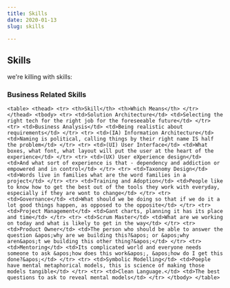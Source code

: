 ```yaml
---
title: Skills
date: 2020-01-13
slug: skills

---
```

## Skills

we're killing with skills:

### Business Related Skills

`<table> <thead> <tr> <th>Skill</th> <th>Which Means</th> </tr> </thead> <tbody> <tr> <td>Solution Architecture</td> <td>Selecting the right tech for the right job for the foreseeable future</td> </tr> <tr> <td>Business Analysis</td> <td>Being realistic about requirements</td> </tr> <tr> <td>(IA) Information Architecture</td> <td>Naming is political, calling things by their right name IS half the problem</td> </tr> <tr> <td>(UI) User Interface</td> <td>What boxes, what font, what layout will put the user at the heart of the experience</td> </tr> <tr> <td>(UX) User eXperience design</td> <td>And what sort of experience is that - dependency and addiction or empowered and in control</td> </tr> <tr> <td>Taxonomy Design</td> <td>Words live in families what are the word families in a project</td> </tr> <tr> <td>Training and Adoption</td> <td>People like to know how to get the best out of the tools they work with everyday, especially if they are wont to change</td> </tr> <tr> <td>Governance</td> <td>What should we be doing so that if we do it a lot good things happen, as opposed to the opposite</td> </tr> <tr> <td>Project Management</td> <td>Gant charts, planning it has its place and time</td> </tr> <tr> <td>Scrum Master</td> <td>What are we working on today and what is likely to get in the way</td> </tr> <tr> <td>Product Owner</td> <td>The person who should be able to answer the question &apos;why are we building this?&apos; or &apos;why aren&apos;t we building this other thing?&apos;</td> </tr> <tr> <td>Mentoring</td> <td>Its complicated world and everyone needs someone to ask &apos;how does this work&apos;, &apos;how do I get this done?&apos;</td> </tr> <tr> <td>Symbolic Modelling</td> <td>Poeple have mental metaphorical models, this is science of making those models tangible</td> </tr> <tr> <td>Clean Language.</td> <td>The best questions to ask to reveal mental models</td> </tr> </tbody> </table>`